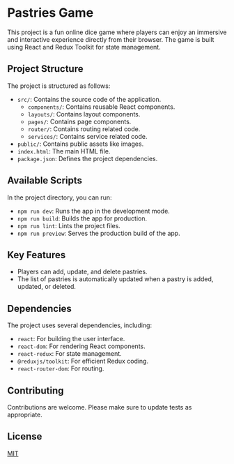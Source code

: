 # Pastries Game

This project is a fun online dice game where players can enjoy an immersive and interactive experience directly from their browser. The game is built using React and Redux Toolkit for state management.

## Project Structure

The project is structured as follows:

- `src/`: Contains the source code of the application.
  - `components/`: Contains reusable React components.
  - `layouts/`: Contains layout components.
  - `pages/`: Contains page components.
  - `router/`: Contains routing related code.
  - `services/`: Contains service related code.
- `public/`: Contains public assets like images.
- `index.html`: The main HTML file.
- `package.json`: Defines the project dependencies.

## Available Scripts

In the project directory, you can run:

- `npm run dev`: Runs the app in the development mode.
- `npm run build`: Builds the app for production.
- `npm run lint`: Lints the project files.
- `npm run preview`: Serves the production build of the app.

## Key Features

- Players can add, update, and delete pastries.
- The list of pastries is automatically updated when a pastry is added, updated, or deleted.

## Dependencies

The project uses several dependencies, including:

- `react`: For building the user interface.
- `react-dom`: For rendering React components.
- `react-redux`: For state management.
- `@reduxjs/toolkit`: For efficient Redux coding.
- `react-router-dom`: For routing.

## Contributing

Contributions are welcome. Please make sure to update tests as appropriate.

## License

[MIT](https://choosealicense.com/licenses/mit/)

